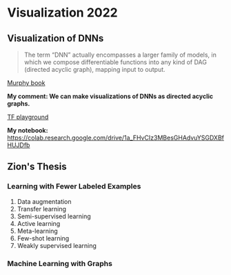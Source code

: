 # Visualization 2022

## Visualization of DNNs

> The term “DNN” actually encompasses a larger family of models, in which we compose differentiable functions into any kind of DAG (directed acyclic graph), mapping input to output.

[Murphy book](https://probml.github.io/pml-book/book1.html)

**My comment: We can make visualizations of DNNs as directed acyclic graphs.**

[TF playground](http://playground.tensorflow.org)

**My notebook:** https://colab.research.google.com/drive/1a_FHvCIz3MBesGHAdvuYSGDXBfHUJDfb

## Zion's Thesis

### Learning with Fewer Labeled Examples

1) Data augmentation
2) Transfer learning
3) Semi-supervised learning
4) Active learning
5) Meta-learning
6) Few-shot learning
7) Weakly supervised learning

### Machine Learning with Graphs
